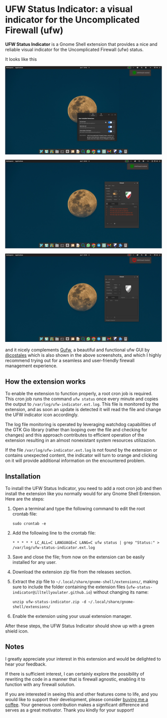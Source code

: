 # UFW Status Indicator: a visual indicator for the Uncomplicated Firewall (ufw)

**UFW Status Indicator** is a Gnome Shell extension that provides a nice and reliable visual indicator for the Uncomplicated Firewall (ufw) status.

It looks like this 

![ufw-status-indicator-installed](ufw-status-indicator.png)

![ufw-status-indicator-ufw-enabled](ufw-status-indicator-ufw-enabled.png)

![ufw-status-indicator-ufw-disabled](ufw-status-indicator-ufw-disabled.png)

and it nicely complements [Gufw](https://github.com/costales/gufw), a beautiful and functional ufw GUI by [@costales](https://github.com/costales/) which is also shown in the above screenshots, and which I highly recommend trying out for a seamless and user-friendly firewall management experience.

## How the extension works

To enable the extension to function properly, a root cron job is required. This cron job runs the command `ufw status` once every minute and copies the output to `/var/log/ufw-indicator.ext.log`. This file is monitored by the extension, and as soon an update is detected it will read the file and change the UFW indicator icon accordingly. 

The log file monitoring is operated by leveraging watchdog capabilities of the GTK Gio library (rather than looping over the file and checking for changes) and this approach contributes to efficient operation of the extension resulting in an almost nonexistant system resources utilizazion.

If the file `/var/log/ufw-indicator.ext.log` is not found by the extension or contains unexpected content, the indicator will turn to orange and clicking on it will provide additional information on the encountered problem.

## Installation

To install the UFW Status Indicator, you need to add a root cron job and then install the extension like you normally would for any Gnome Shell Entension. Here are the steps:

1. Open a terminal and type the following command to edit the root crontab file:

    ```
    sudo crontab -e
    ```

2. Add the following line to the crontab file:

    ```
    * * * * * LC_ALL=C LANGUAGE=C LANG=C ufw status | grep "Status:" > /var/log/ufw-status-indicator.ext.log
    ```

3. Save and close the file; from now on the extension can be easily installed for any user.

4. Download the extension zip file from the releases section.

5. Extract the zip file to `~/.local/share/gnome-shell/extensions/`, making sure to include the folder containing the extension files (`ufw-status-indicator@illtellyoulater.github.io`) without changing its name:

    ```
    unzip ufw-status-indicator.zip -d ~/.local/share/gnome-shell/extensions/
    ```

6. Enable the extension using your usual extension manager.

After these steps, the UFW Status Indicator should show up with a green shield icon. 

## Notes

I greatly appreciate your interest in this extension and would be delighted to hear your feedback.

If there is sufficient interest, I can certainly explore the possibility of rewriting the code in a manner that is firewall agnostic, enabling it to function with any firewall solution.

If you are interested in seeing this and other features come to life, and you would like to support their development, please consider [buying me a coffee](https://www.buymeacoffee.com/notreallydata). Your generous contribution makes a significant difference and serves as a great motivator. 
Thank you kindly for your support!

